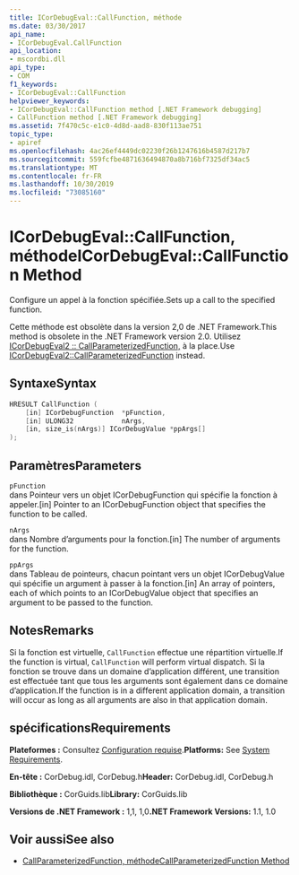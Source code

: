 ```yaml
---
title: ICorDebugEval::CallFunction, méthode
ms.date: 03/30/2017
api_name:
- ICorDebugEval.CallFunction
api_location:
- mscordbi.dll
api_type:
- COM
f1_keywords:
- ICorDebugEval::CallFunction
helpviewer_keywords:
- ICorDebugEval::CallFunction method [.NET Framework debugging]
- CallFunction method [.NET Framework debugging]
ms.assetid: 7f470c5c-e1c0-4d8d-aad8-830f113ae751
topic_type:
- apiref
ms.openlocfilehash: 4ac26ef4449dc02230f26b1247616b4587d217b7
ms.sourcegitcommit: 559fcfbe4871636494870a8b716bf7325df34ac5
ms.translationtype: MT
ms.contentlocale: fr-FR
ms.lasthandoff: 10/30/2019
ms.locfileid: "73085160"
---
```

# <a name="icordebugevalcallfunction-method"></a><span data-ttu-id="3d64a-102">ICorDebugEval::CallFunction, méthode</span><span class="sxs-lookup"><span data-stu-id="3d64a-102">ICorDebugEval::CallFunction Method</span></span>

<span data-ttu-id="3d64a-103">Configure un appel à la fonction spécifiée.</span><span class="sxs-lookup"><span data-stu-id="3d64a-103">Sets up a call to the specified function.</span></span>

<span data-ttu-id="3d64a-104">Cette méthode est obsolète dans la version 2,0 de .NET Framework.</span><span class="sxs-lookup"><span data-stu-id="3d64a-104">This method is obsolete in the .NET Framework version 2.0.</span></span> <span data-ttu-id="3d64a-105">Utilisez [ICorDebugEval2 :: CallParameterizedFunction,](icordebugeval2-callparameterizedfunction-method.md) à la place.</span><span class="sxs-lookup"><span data-stu-id="3d64a-105">Use [ICorDebugEval2::CallParameterizedFunction](icordebugeval2-callparameterizedfunction-method.md) instead.</span></span>

## <a name="syntax"></a><span data-ttu-id="3d64a-106">Syntaxe</span><span class="sxs-lookup"><span data-stu-id="3d64a-106">Syntax</span></span>

```cpp
HRESULT CallFunction (
    [in] ICorDebugFunction  *pFunction,
    [in] ULONG32            nArgs,
    [in, size_is(nArgs)] ICorDebugValue *ppArgs[]
);
```

## <a name="parameters"></a><span data-ttu-id="3d64a-107">Paramètres</span><span class="sxs-lookup"><span data-stu-id="3d64a-107">Parameters</span></span>

`pFunction`\
<span data-ttu-id="3d64a-108">dans Pointeur vers un objet ICorDebugFunction qui spécifie la fonction à appeler.</span><span class="sxs-lookup"><span data-stu-id="3d64a-108">[in] Pointer to an ICorDebugFunction object that specifies the function to be called.</span></span>

`nArgs`\
<span data-ttu-id="3d64a-109">dans Nombre d’arguments pour la fonction.</span><span class="sxs-lookup"><span data-stu-id="3d64a-109">[in] The number of arguments for the function.</span></span>

`ppArgs`\
<span data-ttu-id="3d64a-110">dans Tableau de pointeurs, chacun pointant vers un objet ICorDebugValue qui spécifie un argument à passer à la fonction.</span><span class="sxs-lookup"><span data-stu-id="3d64a-110">[in] An array of pointers, each of which points to an ICorDebugValue object that specifies an argument to be passed to the function.</span></span>

## <a name="remarks"></a><span data-ttu-id="3d64a-111">Notes</span><span class="sxs-lookup"><span data-stu-id="3d64a-111">Remarks</span></span>

<span data-ttu-id="3d64a-112">Si la fonction est virtuelle, `CallFunction` effectue une répartition virtuelle.</span><span class="sxs-lookup"><span data-stu-id="3d64a-112">If the function is virtual, `CallFunction` will perform virtual dispatch.</span></span> <span data-ttu-id="3d64a-113">Si la fonction se trouve dans un domaine d’application différent, une transition est effectuée tant que tous les arguments sont également dans ce domaine d’application.</span><span class="sxs-lookup"><span data-stu-id="3d64a-113">If the function is in a different application domain, a transition will occur as long as all arguments are also in that application domain.</span></span>

## <a name="requirements"></a><span data-ttu-id="3d64a-114">spécifications</span><span class="sxs-lookup"><span data-stu-id="3d64a-114">Requirements</span></span>

<span data-ttu-id="3d64a-115">**Plateformes :** Consultez [Configuration requise](../../../../docs/framework/get-started/system-requirements.md).</span><span class="sxs-lookup"><span data-stu-id="3d64a-115">**Platforms:** See [System Requirements](../../../../docs/framework/get-started/system-requirements.md).</span></span>

<span data-ttu-id="3d64a-116">**En-tête :** CorDebug.idl, CorDebug.h</span><span class="sxs-lookup"><span data-stu-id="3d64a-116">**Header:** CorDebug.idl, CorDebug.h</span></span>

<span data-ttu-id="3d64a-117">**Bibliothèque :** CorGuids.lib</span><span class="sxs-lookup"><span data-stu-id="3d64a-117">**Library:** CorGuids.lib</span></span>

<span data-ttu-id="3d64a-118">**Versions de .NET Framework :** 1,1, 1,0</span><span class="sxs-lookup"><span data-stu-id="3d64a-118">**.NET Framework Versions:** 1.1, 1.0</span></span>

## <a name="see-also"></a><span data-ttu-id="3d64a-119">Voir aussi</span><span class="sxs-lookup"><span data-stu-id="3d64a-119">See also</span></span>

- [<span data-ttu-id="3d64a-120">CallParameterizedFunction, méthode</span><span class="sxs-lookup"><span data-stu-id="3d64a-120">CallParameterizedFunction Method</span></span>](icordebugeval2-callparameterizedfunction-method.md)
